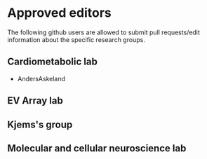 # Approved editors
The following github users are allowed to submit pull requests/edit information about the specific research groups.

## Cardiometabolic lab
* AndersAskeland

## EV Array lab

## Kjems's group

## Molecular and cellular neuroscience lab
